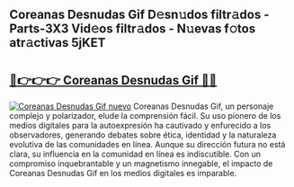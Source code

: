## Coreanas Desnudas Gif D𝚎sn𝚞dos filtr𝚊dos - Parts-3X3 Vid𝚎os filtr𝚊dos - N𝚞evas f𝚘tos atr𝚊ctivas 5jKET

# <h2><a href="http://mbatmwe.tromn.icu/?c=Coreanas+Desnudas+Gif">🔗👉👉👉 Coreanas Desnudas Gif 🔗🔗</a></h2>

[![Coreanas Desnudas Gif nuevo](https://i.imgur.com/pEAQMta.gif)](http://mbatmwe.tromn.icu/?c=Coreanas+Desnudas+Gif)
Coreanas Desnudas Gif, un personaje complejo y polarizador, elude la comprensión fácil. Su uso pionero de los medios digitales para la autoexpresión ha cautivado y enfurecido a los observadores, generando debates sobre ética, identidad y la naturaleza evolutiva de las comunidades en línea. Aunque su dirección futura no está clara, su influencia en la comunidad en línea es indiscutible. Con un compromiso inquebrantable y un magnetismo innegable, el impacto de Coreanas Desnudas Gif en los medios digitales es imparable.
